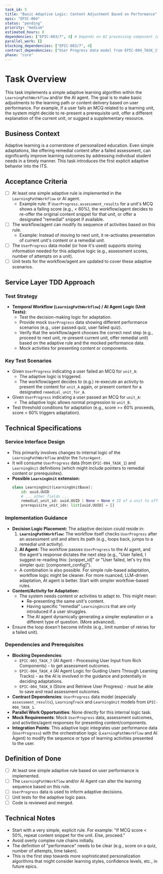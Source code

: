 ```yaml
---
task_id: 5
title: "Basic Adaptive Logic: Content Adjustment Based on Performance"
epic: "EPIC-004"
status: "pending"
priority: "medium"
estimated_hours: 8
dependencies: ["EPIC-003/7", 4] # Depends on AI processing component input (EPIC-003) & AI guiding tracks (EPIC-004/4)
parallel_work: []
blocking_dependencies: ["EPIC-003/7", 4]
contract_dependencies: ["User Progress data model from EPIC-004_TASK_1", "Learning Track & Unit models from EPIC-004_TASK_1"]
phase: "core"
---
```


# Task Overview
This task implements a simple adaptive learning algorithm within the `LearningPathWorkflow` and/or the AI agent. The goal is to make basic adjustments to the learning path or content delivery based on user performance. For example, if a user fails an MCQ related to a learning unit, the system might decide to re-present a prerequisite unit, offer a different explanation of the current unit, or suggest a supplementary resource.

## Business Context
Adaptive learning is a cornerstone of personalized education. Even simple adaptations, like offering remedial content after a failed assessment, can significantly improve learning outcomes by addressing individual student needs in a timely manner. This task introduces the first explicit adaptive behavior into the ITS.

## Acceptance Criteria
- [ ] At least one simple adaptive rule is implemented in the `LearningPathWorkflow` or AI agent.
  - Example rule: If `UserProgress.assessment_results` for a unit's MCQ shows a failing score (e.g., < 60%), the workflow/agent decides to re-offer the original content snippet for that unit, or offer a designated "remedial" snippet if available.
- [ ] The workflow/agent can modify its sequence of activities based on this rule.
  - Example: Instead of moving to next unit, it re-activates presentation of current unit's content or a remedial unit.
- [ ] The `UserProgress` data model (or how it's used) supports storing information needed for this adaptive logic (e.g., assessment scores, number of attempts on a unit).
- [ ] Unit tests for the workflow/agent are updated to cover these adaptive scenarios.

## Service Layer TDD Approach
### Test Strategy
- **Temporal Workflow (`LearningPathWorkflow`) / AI Agent Logic (Unit Tests):**
  - Test the decision-making logic for adaptation.
  - Provide mock `UserProgress` data showing different performance scenarios (e.g., user passed quiz, user failed quiz).
  - Verify that the workflow/agent chooses the correct next step (e.g., proceed to next unit, re-present current unit, offer remedial unit) based on the adaptive rule and the mocked performance data.
  - Mock activities for presenting content or components.

### Key Test Scenarios
- Given `UserProgress` indicating a user failed an MCQ for `unit_A`:
  - The adaptive logic is triggered.
  - The workflow/agent decides to (e.g.) re-execute an activity to present the content for `unit_A` again, or present content for a designated `remedial_unit_for_A`.
- Given `UserProgress` indicating a user passed an MCQ for `unit_A`:
  - The adaptive logic allows normal progression to `unit_B`.
- Test threshold conditions for adaptation (e.g., score >= 60% proceeds, score < 60% triggers adaptation).

## Technical Specifications
### Service Interface Design
- This primarily involves changes to internal logic of the `LearningPathWorkflow` and/or the `TutorAgent`.
- It will consume `UserProgress` data (from `EPIC-004_TASK_1`) and `LearningUnit` definitions (which might include pointers to remedial content or prerequisites).
- **Possible `LearningUnit` extension:**
  ```python
  class LearningUnit(LearningUnitBase):
      id: uuid.UUID
      # ... other fields ...
      remedial_unit_id: uuid.UUID | None = None # ID of a unit to offer if this one is failed
      prerequisite_unit_ids: list[uuid.UUID] = []
  ```

### Implementation Guidance
- **Decision Logic Placement:** The adaptive decision could reside in:
  1.  **`LearningPathWorkflow`:** The workflow itself checks `UserProgress` after an assessment unit and alters its path (e.g., loops back, jumps to a remedial unit activity).
  2.  **AI Agent:** The workflow passes `UserProgress` to the AI agent, and the agent's response dictates the next step (e.g., "User failed, I suggest re-reading this: [snippet_id]" or "User failed, let's try this simpler quiz: [component_config]").
  - A combination is also possible. For simple rule-based adaptation, workflow logic might be cleaner. For more nuanced, LLM-driven adaptation, AI agent is better. Start with simpler workflow-based rules.
- **Content/Activity for Adaptation:**
  - The system needs content or activities to adapt *to*. This might mean:
    - Re-presenting the same unit's content.
    - Having specific "remedial" `LearningUnit`s that are only introduced if a user struggles.
    - The AI agent dynamically generating a simpler explanation or a different type of question. (More advanced).
- Ensure the loop doesn't become infinite (e.g., limit number of retries for a failed unit).

### Dependencies and Prerequisites
- **Blocking Dependencies**:
  - `EPIC-003_TASK_7` (AI Agent - Processing User Input from Rich Components) - to get assessment outcomes.
  - `EPIC-004_TASK_4` (AI Agent Logic for Guiding Users Through Learning Tracks) - as the AI is involved in the guidance and potentially in deciding adaptations.
  - `EPIC-004_TASK_8` (Store and Retrieve User Progress) - must be able to save and read assessment outcomes.
- **Contract Dependencies**: `UserProgress` data model (especially `assessment_results`), `LearningTrack` and `LearningUnit` models from `EPIC-004_TASK_1`.
- **Parallel Work Opportunities**: None directly for this internal logic task.
- **Mock Requirements**: Mock `UserProgress` data, assessment outcomes, and activities/agent responses for presenting content/components.
- **Integration Points**: This adaptive logic integrates user performance data (`UserProgress`) with the orchestration logic (`LearningPathWorkflow` and AI Agent) to modify the sequence or type of learning activities presented to the user.

## Definition of Done
- [ ] At least one simple adaptive rule based on user performance is implemented.
- [ ] The `LearningPathWorkflow` and/or AI Agent can alter the learning sequence based on this rule.
- [ ] `UserProgress` data is used to inform adaptive decisions.
- [ ] Unit tests for the adaptive logic pass.
- [ ] Code is reviewed and merged.

## Technical Notes
- Start with a very simple, explicit rule. For example: "If MCQ score < 50%, repeat content snippet for the unit. Else, proceed."
- Avoid overly complex rule chains initially.
- The definition of "performance" needs to be clear (e.g., score on a quiz, number of attempts, time taken).
- This is the first step towards more sophisticated personalization algorithms that might consider learning styles, confidence levels, etc., in future epics.
